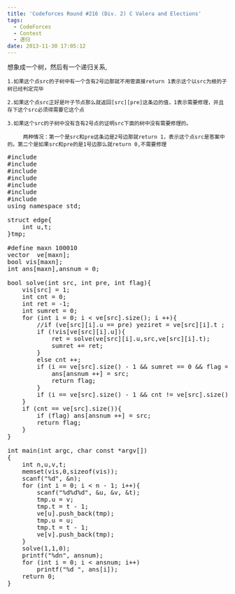 ```yaml
---
title: 'Codeforces Round #216 (Div. 2) C Valera and Elections'
tags:
  - CodeForces
  - Contest
  - 递归
date: 2013-11-30 17:05:12
---
```


想象成一个树，然后有一个递归关系,

	1.如果这个点src的子树中有一个含有2号边那就不用管直接return 1表示这个以src为根的子树已经判定完毕

	2.如果这个点src正好是叶子节点那么就返回[src][pre]这条边的值，1表示需要修理，并且存下这个src必须得需要它这个点

	3.如果这个src的子树中没有含有2号点的证明src下面的树中没有需要修理的。

	     两种情况：第一个是src和pre这条边是2号边那就return 1，表示这个点src是答案中的。第二个是如果src和pre的是1号边那么就return 0,不需要修理

<pre class="brush:cpp">
#include <iostream>
#include <algorithm>
#include <map>
#include <cstdio>
#include <set>
#include <cstring>
#include <vector>
using namespace std;

struct edge{
	int u,t;
}tmp;

#define maxn 100010
vector <edge> ve[maxn];
bool vis[maxn];
int ans[maxn],ansnum = 0;

bool solve(int src, int pre, int flag){
	vis[src] = 1;
	int cnt = 0;
	int ret = -1;
	int sumret = 0;
	for (int i = 0; i < ve[src].size(); i ++){
		//if (ve[src][i].u == pre) yeziret = ve[src][i].t ;
		if (!vis[ve[src][i].u]){
			ret = solve(ve[src][i].u,src,ve[src][i].t);
			sumret += ret;
		}
		else cnt ++;
		if (i == ve[src].size() - 1 && sumret == 0 && flag == 1 && cnt != ve[src].size()){
			ans[ansnum ++] = src;
			return flag;
		}
		if (i == ve[src].size() - 1 && cnt != ve[src].size()) return sumret;
	}
	if (cnt == ve[src].size()){
		if (flag) ans[ansnum ++] = src;
		return flag;
	}
}

int main(int argc, char const *argv[])
{
	int n,u,v,t;
	memset(vis,0,sizeof(vis));
	scanf("%d", &n);
	for (int i = 0; i < n - 1; i++){
		scanf("%d%d%d", &u, &v, &t);
		tmp.u = v;
		tmp.t = t - 1;
		ve[u].push_back(tmp);
		tmp.u = u;
		tmp.t = t - 1;
		ve[v].push_back(tmp);
	}
	solve(1,1,0);
	printf("%dn", ansnum);
	for (int i = 0; i < ansnum; i++)
		printf("%d ", ans[i]);
	return 0;
}</pre>

	 